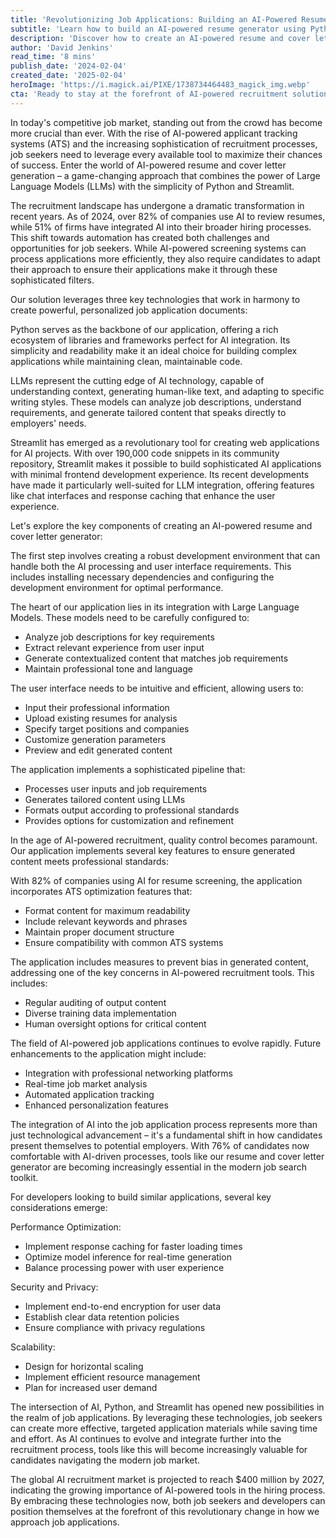 ```yaml
---
title: 'Revolutionizing Job Applications: Building an AI-Powered Resume and Cover Letter Generator with Python and Streamlit'
subtitle: 'Learn how to build an AI-powered resume generator using Python and Streamlit'
description: 'Discover how to create an AI-powered resume and cover letter generator using Python and Streamlit. Learn about integrating Large Language Models, building user interfaces, and implementing features for ATS optimization and bias prevention. Stay ahead in the modern job market with cutting-edge AI tools.'
author: 'David Jenkins'
read_time: '8 mins'
publish_date: '2024-02-04'
created_date: '2025-02-04'
heroImage: 'https://i.magick.ai/PIXE/1738734464483_magick_img.webp'
cta: 'Ready to stay at the forefront of AI-powered recruitment solutions? Follow MagickAI on LinkedIn for regular updates on innovative tools, industry insights, and expert advice on navigating the future of job applications.'
---
```


In today's competitive job market, standing out from the crowd has become more crucial than ever. With the rise of AI-powered applicant tracking systems (ATS) and the increasing sophistication of recruitment processes, job seekers need to leverage every available tool to maximize their chances of success. Enter the world of AI-powered resume and cover letter generation – a game-changing approach that combines the power of Large Language Models (LLMs) with the simplicity of Python and Streamlit.

The recruitment landscape has undergone a dramatic transformation in recent years. As of 2024, over 82% of companies use AI to review resumes, while 51% of firms have integrated AI into their broader hiring processes. This shift towards automation has created both challenges and opportunities for job seekers. While AI-powered screening systems can process applications more efficiently, they also require candidates to adapt their approach to ensure their applications make it through these sophisticated filters.

Our solution leverages three key technologies that work in harmony to create powerful, personalized job application documents:

Python serves as the backbone of our application, offering a rich ecosystem of libraries and frameworks perfect for AI integration. Its simplicity and readability make it an ideal choice for building complex applications while maintaining clean, maintainable code.

LLMs represent the cutting edge of AI technology, capable of understanding context, generating human-like text, and adapting to specific writing styles. These models can analyze job descriptions, understand requirements, and generate tailored content that speaks directly to employers' needs.

Streamlit has emerged as a revolutionary tool for creating web applications for AI projects. With over 190,000 code snippets in its community repository, Streamlit makes it possible to build sophisticated AI applications with minimal frontend development experience. Its recent developments have made it particularly well-suited for LLM integration, offering features like chat interfaces and response caching that enhance the user experience.

Let's explore the key components of creating an AI-powered resume and cover letter generator:

The first step involves creating a robust development environment that can handle both the AI processing and user interface requirements. This includes installing necessary dependencies and configuring the development environment for optimal performance.

The heart of our application lies in its integration with Large Language Models. These models need to be carefully configured to:
- Analyze job descriptions for key requirements
- Extract relevant experience from user input
- Generate contextualized content that matches job requirements
- Maintain professional tone and language

The user interface needs to be intuitive and efficient, allowing users to:
- Input their professional information
- Upload existing resumes for analysis
- Specify target positions and companies
- Customize generation parameters
- Preview and edit generated content

The application implements a sophisticated pipeline that:
- Processes user inputs and job requirements
- Generates tailored content using LLMs
- Formats output according to professional standards
- Provides options for customization and refinement

In the age of AI-powered recruitment, quality control becomes paramount. Our application implements several key features to ensure generated content meets professional standards:

With 82% of companies using AI for resume screening, the application incorporates ATS optimization features that:
- Format content for maximum readability
- Include relevant keywords and phrases
- Maintain proper document structure
- Ensure compatibility with common ATS systems

The application includes measures to prevent bias in generated content, addressing one of the key concerns in AI-powered recruitment tools. This includes:
- Regular auditing of output content
- Diverse training data implementation
- Human oversight options for critical content

The field of AI-powered job applications continues to evolve rapidly. Future enhancements to the application might include:
- Integration with professional networking platforms
- Real-time job market analysis
- Automated application tracking
- Enhanced personalization features

The integration of AI into the job application process represents more than just technological advancement – it's a fundamental shift in how candidates present themselves to potential employers. With 76% of candidates now comfortable with AI-driven processes, tools like our resume and cover letter generator are becoming increasingly essential in the modern job search toolkit.

For developers looking to build similar applications, several key considerations emerge:

Performance Optimization:
- Implement response caching for faster loading times
- Optimize model inference for real-time generation
- Balance processing power with user experience

Security and Privacy:
- Implement end-to-end encryption for user data
- Establish clear data retention policies
- Ensure compliance with privacy regulations

Scalability:
- Design for horizontal scaling
- Implement efficient resource management
- Plan for increased user demand

The intersection of AI, Python, and Streamlit has opened new possibilities in the realm of job applications. By leveraging these technologies, job seekers can create more effective, targeted application materials while saving time and effort. As AI continues to evolve and integrate further into the recruitment process, tools like this will become increasingly valuable for candidates navigating the modern job market.

The global AI recruitment market is projected to reach $400 million by 2027, indicating the growing importance of AI-powered tools in the hiring process. By embracing these technologies now, both job seekers and developers can position themselves at the forefront of this revolutionary change in how we approach job applications.